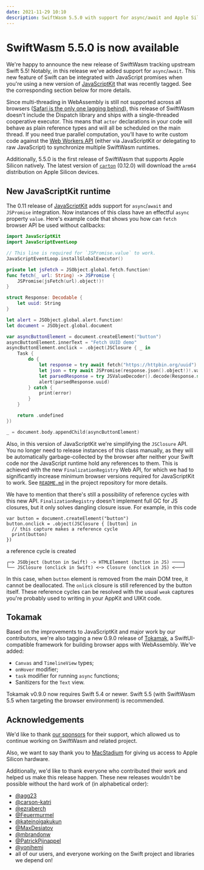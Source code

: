 ```yaml
---
date: 2021-11-29 10:10
description: SwiftWasm 5.5.0 with support for async/await and Apple Silicon has been released.
---
```


# SwiftWasm 5.5.0 is now available

We're happy to announce the new release of SwiftWasm tracking upstream Swift 5.5! Notably, in
this release we've added support for `async`/`await`. This new feature of Swift can be integrated
with JavaScript promises when you're using a new version of
[JavaScriptKit](https://github.com/swiftwasm/JavaScriptKit) that was recently tagged. See the corresponding
section below for more details.

Since multi-threading in WebAssembly is still not supported across all browsers
([Safari is the only one lagging behind](https://webassembly.org/roadmap/)), this release of
SwiftWasm doesn't include the Dispatch library and ships with a single-threaded cooperative executor. This means
that `actor` declarations in your code will behave as plain reference types and will all be scheduled
on the main thread. If you need true parallel computation, you’ll have to write
custom code against the
[Web Workers API](https://developer.mozilla.org/en-US/docs/Web/API/Web_Workers_API/Using_web_workers)
(either via JavaScriptKit or delegating to raw JavaScript) to synchronize
multiple SwiftWasm runtimes.

Additionally, 5.5.0 is the first release of SwiftWasm that supports Apple Silicon natively.
The latest version of [`carton`](https://github.com/swiftwasm/carton) (0.12.0)
will download the `arm64` distribution on Apple Silicon devices.

## New JavaScriptKit runtime

The 0.11 release of [JavaScriptKit](https://github.com/swiftwasm/JavaScriptKit) adds
support for `async`/`await` and `JSPromise` integration. Now instances of this
class have an effectful `async` property `value`. Here's example code that shows you how
can `fetch` browser API be used without callbacks:

```swift
import JavaScriptKit
import JavaScriptEventLoop

// This line is required for `JSPromise.value` to work.
JavaScriptEventLoop.installGlobalExecutor()

private let jsFetch = JSObject.global.fetch.function!
func fetch(_ url: String) -> JSPromise {
    JSPromise(jsFetch(url).object!)!
}

struct Response: Decodable {
    let uuid: String
}

let alert = JSObject.global.alert.function!
let document = JSObject.global.document

var asyncButtonElement = document.createElement("button")
asyncButtonElement.innerText = "Fetch UUID demo"
asyncButtonElement.onclick = .object(JSClosure { _ in
    Task {
        do {
            let response = try await fetch("https://httpbin.org/uuid").value
            let json = try await JSPromise(response.json().object!)!.value
            let parsedResponse = try JSValueDecoder().decode(Response.self, from: json)
            alert(parsedResponse.uuid)
        } catch {
            print(error)
        }
    }

    return .undefined
})

_ = document.body.appendChild(asyncButtonElement)
```

Also, in this version of JavaScriptKit we're simplifying the `JSClosure` API. You no longer need to
release instances of this class manually, as they will be automatically garbage-collected by the browser
after neither your Swift code nor the JavaScript runtime hold any references to them. This is achieved with the new
`FinalizationRegistry` Web API, for which we had to significantly increase minimum browser versions
required for JavaScriptKit to work. See [`README.md`](https://github.com/swiftwasm/JavaScriptKit#readme)
in the project repository for more details.

We have to mention that there's still a possibility of reference cycles with this new API. `FinalizationRegistry`
doesn't implement full GC for JS closures, but it only solves dangling closure issue. For example,
in this code

```
var button = document.createElement("button")
button.onclick = .object(JSClosure { [button] in
  // this capture makes a reference cycle
  print(button)
})
```

a reference cycle is created

```
┌─> JSObject (button in Swift) -> HTMLElement (button in JS) ────┐
└── JSClosure (onclick in Swift) <─> Closure (onclick in JS) <───┘
```

In this case, when `button` element is removed from the main DOM tree, it cannot be deallocated.
The `onlick` closure is still referenced by the button itself. These reference cycles can be resolved
with the usual `weak` captures you're probably used to writing in your AppKit and UIKit code.

## Tokamak

Based on the improvements to JavaScriptKit and major work by our contributors, we're also tagging
a new 0.9.0 release of [Tokamak](https://github.com/TokamakUI/Tokamak), a SwiftUI-compatible
framework for building browser apps with WebAssembly. We've added:

- `Canvas` and `TimelineView` types;
- `onHover` modifier;
- `task` modifier for running `async` functions;
- Sanitizers for the `Text` view.

Tokamak v0.9.0 now requires Swift 5.4 or newer. Swift 5.5 (with SwiftWasm
5.5 when targeting the browser environment) is recommended.

## Acknowledgements

We'd like to thank [our sponsors](https://github.com/sponsors/swiftwasm) for their support, which
allowed us to continue working on SwiftWasm and related project.

Also, we want to say thank you to [MacStadium](https://www.macstadium.com) for giving us access to Apple Silicon hardware.

Additionally, we'd like to thank everyone who contributed their work and helped us make this release
happen. These new releases wouldn't be possible without the hard work of (in alphabetical order):

- [@agg23](https://github.com/agg23)
- [@carson-katri](https://github.com/carson-katri)
- [@ezraberch](https://github.com/ezraberch)
- [@Feuermurmel](https://github.com/Feuermurmel)
- [@kateinoigakukun](https://github.com/kateinoigakukun)
- [@MaxDesiatov](https://github.com/MaxDesiatov)
- [@mbrandonw](https://github.com/mbrandonw)
- [@PatrickPijnappel](https://github.com/PatrickPijnappel)
- [@yonihemi](https://github.com/yonihemi/)
- all of our users, and everyone working on the Swift project and libraries we depend on!
